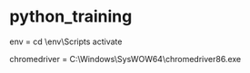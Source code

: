 # python_training
env = cd <project>\env\Scripts
activate

chromedriver = C:\Windows\SysWOW64\chromedriver86.exe